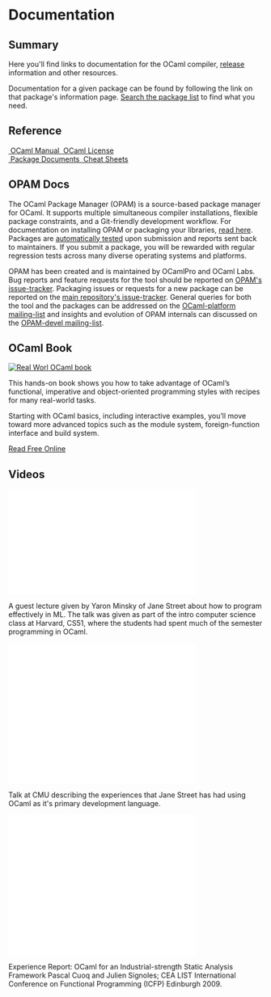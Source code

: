 
<div class="container">
    <h1>Documentation</h1>
    <div class="row">
        <section class="span6 condensed">
            <h1 class="ruled">Summary</h1>
            <p>Here you'll find links to documentation for the OCaml compiler, <a href="/releases">release</a> information and other resources.</p>
            <p>Documentation for a given package can be found by following the link on that package's information page. <a href="/pkg/">Search the package list</a> to find what you need.</p>
        </section>
        <section class="span6 condensed">
            <h1 class="ruled">Reference</h1>
            <div class="row">
                <a href="#" class="span3 documentation-highlight">
                    <img src="/static/img/manual.png" alt="">
                    OCaml Manual
                </a>
                <a href="license.html" class="span3 documentation-highlight">
                    <img src="/static/img/license.png" alt="">
                    OCaml License
                </a>
            </div>
            <div class="row">
                <a href="/pkg" class="span3 documentation-highlight">
                    <img src="/static/img/documents.png" alt="">
                    Package Documents
                </a>
                <a href="cheat_sheets.html" class="span3 documentation-highlight">
                    <img src="/static/img/cheat.png" alt="">
                    Cheat Sheets
                </a>
            </div>
        </section>
    </div>
    <div class="row">
        <section class="span6 condensed">
            <h1 class="ruled">OPAM Docs</h1>
            <p>The OCaml Package Manager (OPAM) is a source-based package manager for OCaml. It supports multiple simultaneous compiler installations, flexible package constraints, and a Git-friendly development workflow. For documentation on installing OPAM or packaging your libraries, <a href="http://opam.ocamlpro.org/doc/Quick_Install.html">read here</a>. Packages are <a href="/docs/ocamlot">automatically tested</a> upon submission and reports sent back to maintainers. If you submit a package, you will be rewarded with regular regression tests across many diverse operating systems and platforms.</p>
            <p>OPAM has been created and is maintained by OCamlPro and OCaml Labs. Bug reports and feature requests for the tool should be reported on <a href="https://github.com/OCamlPro/opam/issues">OPAM's issue-tracker</a>. Packaging issues or requests for a new package can be reported on the <a href="https://github.com/OCamlPro/opam-repository/issues">main repository's issue-tracker</a>. General queries for both the tool and the packages can be addressed on the <a href="http://lists.ocaml.org/listinfo/platform">OCaml-platform mailing-list</a> and insights and evolution of OPAM internals can discussed on the <a href="http://lists.ocaml.org/listinfo/opam-devel">OPAM-devel mailing-list</a>.</p>
        </section>
        <section class="span6 condensed">
            <h1 class="ruled">OCaml Book</h1>
            <div class="row">
                <div class="span2 documentation-book">
                    <a href="https://realworldocaml.org">
                        <img src="/static/img/real-world-ocaml.png" alt="Real Worl OCaml book">
                    </a>
                </div>
                <div class="span4">
                    <p>This hands-on book shows you how to take advantage of OCaml’s functional, imperative and object-oriented programming styles with recipes for many real-world tasks.</p>
                    <p>Starting with OCaml basics, including interactive examples, you’ll move toward more advanced topics such as the module system, foreign-function interface and build system.</p>
                    <p><a href="https://realworldocaml.org">Read Free Online</a></p>
                </div>
            </div>
        </section>
    </div>
    <div class="row">
        <section class="span12 condensed">
            <h1 class="ruled">Videos</h1>
            <div class="row">
                    <div class="span4">
                        <p class="documentation-video">
                            <iframe src="//player.vimeo.com/video/14313378?portrait=0&amp;color=ff9933" width="370" height="208" frameborder="0" webkitallowfullscreen mozallowfullscreen allowfullscreen></iframe>
                        </p>
                        <p>A guest lecture given by Yaron Minsky of Jane Street about how to program effectively in ML. The talk was given as part of the intro computer science class at Harvard, CS51, where the students had spent much of the semester programming in OCaml.</p>
                    </div>
                    <div class="span4">
                        <p class="documentation-video">
                            <iframe src="//player.vimeo.com/video/14317442?portrait=0&amp;color=ff9933" width="370" height="278" frameborder="0" webkitallowfullscreen mozallowfullscreen allowfullscreen></iframe>
                        </p>
                        <p>Talk at CMU describing the experiences that Jane Street has had using OCaml as it's primary development language.</p>
                    </div>
                    <div class="span4">
                        <p class="documentation-video">
                            <iframe src="//player.vimeo.com/video/6652523?portrait=0&amp;color=ff9933" width="370" height="278" frameborder="0" webkitallowfullscreen mozallowfullscreen allowfullscreen></iframe>
                        </p>
                        <p>Experience Report: OCaml for an Industrial-strength Static Analysis Framework 
                        Pascal Cuoq and Julien Signoles; CEA LIST
                        International Conference on Functional Programming (ICFP) Edinburgh 2009.</p>
                    </div>
            </div>
        </section>
    </div>
</div>


